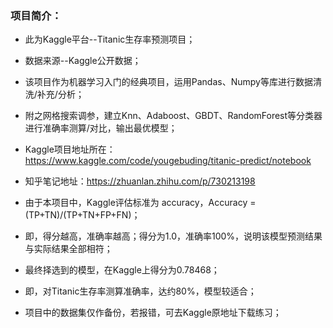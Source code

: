 ### 项目简介：

* 此为Kaggle平台--Titanic生存率预测项目；

* 数据来源--Kaggle公开数据；


* 该项目作为机器学习入门的经典项目，运用Pandas、Numpy等库进行数据清洗/补充/分析；
* 附之网格搜索调参，建立Knn、Adaboost、GBDT、RandomForest等分类器进行准确率测算/对比，输出最优模型；

* Kaggle项目地址所在：https://www.kaggle.com/code/yougebuding/titanic-predict/notebook

* 知乎笔记地址：https://zhuanlan.zhihu.com/p/730213198

* 由于本项目中，Kaggle评估标准为 accuracy，Accuracy =(TP+TN)/(TP+TN+FP+FN)；

* 即，得分越高，准确率越高；得分为1.0，准确率100%，说明该模型预测结果与实际结果全部相符；


* 最终择选到的模型，在Kaggle上得分为0.78468；

* 即，对Titanic生存率测算准确率，达约80%，模型较适合；

* 项目中的数据集仅作备份，若报错，可去Kaggle原地址下载练习；

